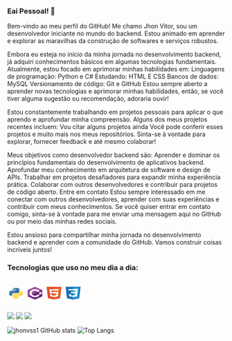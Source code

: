 ### Eai Pessoal! 👋

Bem-vindo ao meu perfil do GitHub!
Me chamo Jhon Vitor, sou um desenvolvedor iniciante no mundo do backend. Estou animado em aprender e explorar as maravilhas da construção de softwares e serviços robustos.

Embora eu esteja no início da minha jornada no desenvolvimento backend, já adquiri conhecimentos básicos em algumas tecnologias fundamentais. Atualmente, estou focado em aprimorar minhas habilidades em:
Linguagens de programação: Python e C#
Estudando: HTML E CSS 
Bancos de dados: MySQL
Versionamento de código: Git e GitHub
Estou sempre aberto a aprender novas tecnologias e aprimorar minhas habilidades, então, se você tiver alguma sugestão ou recomendação, adoraria ouvir!

Estou constantemente trabalhando em projetos pessoais para aplicar o que aprendo e aprofundar minha compreensão. Alguns dos meus projetos recentes incluem:
Vou citar alguns projetos ainda 
Você pode conferir esses projetos e muito mais nos meus repositórios. Sinta-se à vontade para explorar, fornecer feedback e até mesmo colaborar!

Meus objetivos como desenvolvedor backend são:
Aprender e dominar os princípios fundamentais do desenvolvimento de aplicativos backend.
Aprofundar meu conhecimento em arquitetura de software e design de APIs.
Trabalhar em projetos desafiadores para expandir minha experiência prática.
Colaborar com outros desenvolvedores e contribuir para projetos de código aberto.
Entre em contato
Estou sempre interessado em me conectar com outros desenvolvedores, aprender com suas experiências e contribuir com meus conhecimentos. Se você quiser entrar em contato comigo, sinta-se à vontade para me enviar uma mensagem aqui no GitHub ou por meio das minhas redes sociais.

Estou ansioso para compartilhar minha jornada no desenvolvimento backend e aprender com a comunidade do GitHub. Vamos construir coisas incríveis juntos!

<h3>Tecnologias que uso no meu dia a dia:</h3>
<div style="display: inline_block"><br>
  <img align="center" alt="Jhon-Python" height="30" width="40" src="https://raw.githubusercontent.com/devicons/devicon/master/icons/python/python-original.svg">
   <img align="center" alt="Jhon-Csharp" height="30" width="40" src="https://raw.githubusercontent.com/devicons/devicon/master/icons/csharp/csharp-original.svg">
  <img align="center" alt="Jhon-HTML" height="30" width="40" src="https://raw.githubusercontent.com/devicons/devicon/master/icons/html5/html5-original.svg">
  <img align="center" alt="Jhon-CSS" height="30" width="40" src="https://raw.githubusercontent.com/devicons/devicon/master/icons/css3/css3-original.svg">
</div>
  
  ##
 
<div>
  <a href="https://www.instagram.com/jhon.vss1/" target="_blank"><img src="https://img.shields.io/badge/-Instagram-%23E4405F?style=for-the-badge&logo=instagram&logoColor=white" target="_blank"></a>
 <a href="https://discord.gg/j5MhStJf" target="_blank'><img src="https://img.shields.io/badge/Discord-7289DA?style=for-the-badge&logo=discord&logoColor=white" target="_blank"></a> 
  <a href = "jhonsilva.vs1@gmail.com"><img src="https://img.shields.io/badge/-Gmail-%23333?style=for-the-badge&logo=gmail&logoColor=white" target="_blank"></a>
  <a href="https://www.linkedin.com/in/jhon-vitor-82566a219/" target="_blank"><img src="https://img.shields.io/badge/-LinkedIn-%230077B5?style=for-the-badge&logo=linkedin&logoColor=white" target="_blank"></a> 
  
</div>

![jhonvss1 GitHub stats](https://github-readme-stats.vercel.app/api?username=jhonvss1&show_icons=true&theme=tokyonight)
![Top Langs](https://github-readme-stats.vercel.app/api/top-langs/?username=jhonvss1&layout=compact)
